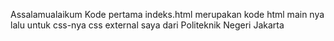 Assalamualaikum 
Kode pertama indeks.html merupakan kode html main nya
lalu untuk css-nya css external
saya dari Politeknik Negeri Jakarta 
